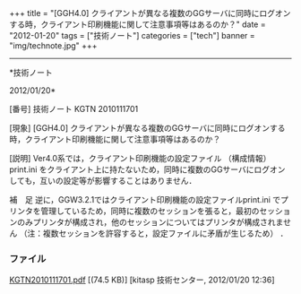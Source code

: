 ﻿+++
title = "[GGH4.0] クライアントが異なる複数のGGサーバに同時にログオンする時，クライアント印刷機能に関して注意事項等はあるのか？"
date = "2012-01-20"
tags = ["技術ノート"]
categories = ["tech"]
banner = "img/technote.jpg"
+++

-----------------------------------------------------------------------------------------------------------------------------

*技術ノート

2012/01/20*


[番号]
技術ノート KGTN 2010111701

[現象]
[GGH4.0]
クライアントが異なる複数のGGサーバに同時にログオンする時，クライアント印刷機能に関して注意事項等はあるのか？

[説明]
Ver4.0系では，クライアント印刷機能の設定ファイル （構成情報） print.ini
をクライアント上に持たないため，同時に複数のGGサーバにログオンしても，互いの設定等が影響することはありません．

補　足
逆に，GGW3.2.1ではクライアント印刷機能の設定ファイルprint.ini
でプリンタを管理しているため，同時に複数のセッションを張ると，最初のセッションのみプリンタが構成され，他のセッションについてはプリンタが構成されません
（注：複数セッションを許容すると，設定ファイルに矛盾が生じるため） ．


### ファイル

 
 


[KGTN2010111701.pdf](http://techreport.kitasp.net/attachments/download/387/KGTN2010111701.pdf)
 [(74.5 KB)] [kitasp 技術センター, 2012/01/20
12:36]


 


 

